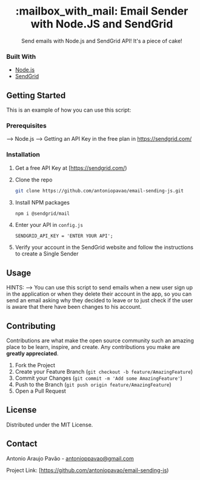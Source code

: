 





  <h1 align="center"> :mailbox_with_mail: Email Sender with Node.JS and SendGrid</h1>

  <p align="center">
    Send emails with Node.js and SendGrid API! It's a piece of cake!

### Built With
* [Node.js](https://nodejs.org/en/)
* [SendGrid](https://sendgrid.com/)


<!-- GETTING STARTED -->
## Getting Started

This is an example of how you can use this script:


### Prerequisites

--> Node.js
--> Getting an API Key in the free plan in https://sendgrid.com/

### Installation

1. Get a free API Key at [https://sendgrid.com/)
  
2. Clone the repo
   ```sh
   git clone https://github.com/antoniopavao/email-sending-js.git
   ```
  
3. Install NPM packages
   ```sh
   npm i @sendgrid/mail
   ```
  
4. Enter your API in `config.js`
   ```JS
   SENDGRID_API_KEY = 'ENTER YOUR API';
   ```
  
 5. Verify your account in the SendGrid website and follow the instructions to create a Single Sender
  
  



<!-- USAGE EXAMPLES -->
## Usage

HINTS: 
  --> You can use this script to send emails when a new user sign up in the application or when they delete their account in the app, so you can send an email asking why they decided to leave or to just check if the user is aware that there have been changes to his account. 


<!-- CONTRIBUTING -->
## Contributing

Contributions are what make the open source community such an amazing place to be learn, inspire, and create. Any contributions you make are **greatly appreciated**.

1. Fork the Project
2. Create your Feature Branch (`git checkout -b feature/AmazingFeature`)
3. Commit your Changes (`git commit -m 'Add some AmazingFeature'`)
4. Push to the Branch (`git push origin feature/AmazingFeature`)
5. Open a Pull Request


<!-- LICENSE -->
## License

Distributed under the MIT License.


<!-- CONTACT -->
## Contact

Antonio Araujo Pavão - antonioppavao@gmail.com

Project Link: [https://github.com/antoniopavao/email-sending-js)

